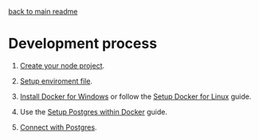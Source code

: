[back to main readme](./../../README.md)

# Development process

1. [Create your node project](CREATING_NODE_PROJECT.md).

2. [Setup enviroment file](SETUP_ENVIROMENT_FILE.md).

3. [Install Docker for Windows](https://docs.docker.com/get-docker/) or follow the [Setup Docker for Linux](./db/docker/SETUP_DOCKER_FOR_LINUX.md) guide.

4. Use the [Setup Postgres within Docker](./db/docker/SETUP_POSTGRES_WITHIN_DOCKER.md) guide.

5. [Connect with Postgres](./db/POSTGRES.md).